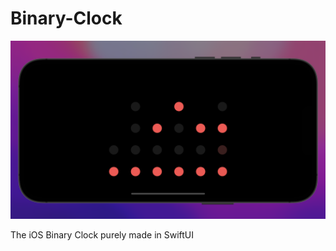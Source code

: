 # Binary-Clock

![alt text](https://github.com/MrKai77/Binary-Clock/blob/main/BinaryClock-screenshot.png)

The iOS Binary Clock purely made in SwiftUI
